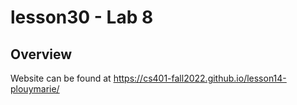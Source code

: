 # lesson30 - Lab 8 

## Overview

Website can be found at https://cs401-fall2022.github.io/lesson14-plouymarie/


